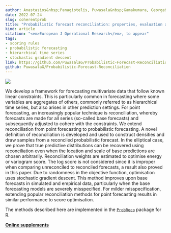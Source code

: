 ```yaml
---
author: Anastasios&nbsp;Panagiotelis, Puwasala&nbsp;Gamakumara, George&nbsp;Athanasopoulos and&nbsp;Rob&nbsp;J&nbsp;Hyndman
date: 2022-07-24
slug: coherentprob
title: "Probabilistic forecast reconciliation: properties, evaluation and score optimisation"
kind: article
citation: "<em>European J Operational Research</em>, to appear"
tags:
- scoring rules
- probabilistic forecasting
- hierarchical time series
- stochastic gradient descent
link: https://github.com/PuwasalaG/Probabilistic-Forecast-Reconciliation/raw/master/Paper_EJOR_R1_submitted_latex/ProbabilisticReconciliationR1.pdf
github: PuwasalaG/Probabilistic-Forecast-Reconciliation
---
```


![](/img/featured.jpg)


We develop a framework for forecasting multivariate data that follow known linear constraints. This is particularly common in forecasting where some variables are aggregates of others, commonly referred to as hierarchical time series, but also arises in other prediction settings. For point forecasting, an increasingly popular technique is reconciliation, whereby forecasts are made for all series (so-called base forecasts) and subsequently adjusted to cohere with the constraints. We extend reconciliation from point forecasting to probabilistic forecasting. A novel definition of reconciliation is developed and used to construct densities and draw samples from a reconciled probabilistic forecast. In the elliptical case, we prove that true predictive distributions can be recovered using reconciliation even when the location and scale of base predictions are chosen arbitrarily. Reconciliation weights are estimated to optimise energy or variogram score. The log score is not considered since it is improper when comparing unreconciled to reconciled forecasts, a result also proved in this paper. Due to randomness in the objective function, optimisation uses stochastic gradient descent. This method improves upon base forecasts in simulated and empirical data, particularly when the base forecasting models are severely misspecified. For milder misspecification, extending popular reconciliation methods for point forecasting results in similar performance to score optimisation.

The methods described here are implemented in the [`ProbReco`](https://github.com/anastasiospanagiotelis/ProbReco) package for R.

[**Online supplements**](https://github.com/PuwasalaG/Probabilistic-Forecast-Reconciliation/)
